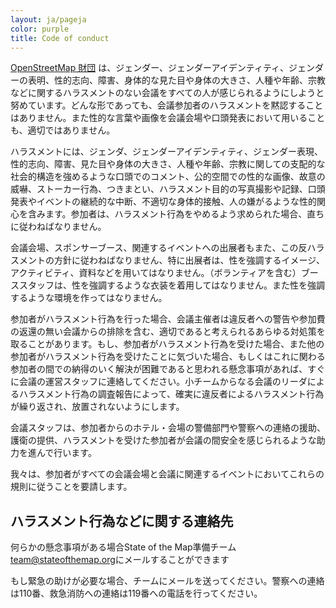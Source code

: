 ```yaml
---
layout: ja/pageja
color: purple
title: Code of conduct
---
```


[OpenStreetMap 財団](http://wiki.osmfoundation.org/wiki/Main_Page) は、ジェンダー、ジェンダーアイデンティティ、ジェンダーの表明、性的志向、障害、身体的な見た目や身体の大きさ、人種や年齢、宗教などに関するハラスメントのない会議をすべての人が感じられるようにしようと努めています。どんな形であっても、会議参加者のハラスメントを黙認することはありません。また性的な言葉や画像を会議会場や口頭発表において用いることも、適切ではありません。

ハラスメントには、ジェンダ、ジェンダーアイデンティティ、ジェンダー表現、性的志向、障害、見た目や身体の大きさ、人種や年齢、宗教に関しての支配的な社会的構造を強めるような口頭でのコメント、公的空間での性的な画像、故意の威嚇、ストーカー行為、つきまとい、ハラスメント目的の写真撮影や記録、口頭発表やイベントの継続的な中断、不適切な身体的接触、人の嫌がるような性的関心を含みます。参加者は、ハラスメント行為をやめるよう求められた場合、直ちに従わねばなりません。

会議会場、スポンサーブース、関連するイベントへの出展者もまた、この反ハラスメントの方針に従わねばなりません、特に出展者は、性を強調するイメージ、アクティビティ、資料などを用いてはなりません。（ボランティアを含む）ブーススタッフは、性を強調するような衣装を着用してはなりません。また性を強調するような環境を作ってはなりません。

参加者がハラスメント行為を行った場合、会議主催者は違反者への警告や参加費の返還の無い会議からの排除を含む、適切であると考えられるあらゆる対処策を取ることがあります。もし、参加者がハラスメント行為を受けた場合、また他の参加者がハラスメント行為を受けたことに気づいた場合、もしくはこれに関わる参加者の間での納得のいく解決が困難であると思われる懸念事項があれば、すぐに会議の運営スタッフに連絡してください。小チームからなる会議のリーダによるハラスメント行為の調査報告によって、確実に違反者によるハラスメント行為が繰り返され、放置されないようにします。


会議スタッフは、参加者からのホテル・会場の警備部門や警察への連絡の援助、護衛の提供、ハラスメントを受けた参加者が会議の間安全を感じられるような助力を進んで行います。

我々は、参加者がすべての会議会場と会議に関連するイベントにおいてこれらの規則に従うことを要請します。

## ハラスメント行為などに関する連絡先

何らかの懸念事項がある場合State of the Map準備チーム [team@stateofthemap.org](mailto:team@stateofthemap.org)にメールすることができます

もし緊急の助けが必要な場合、チームにメールを送ってください。警察への連絡は110番、救急消防への連絡は119番への電話を行ってください。
